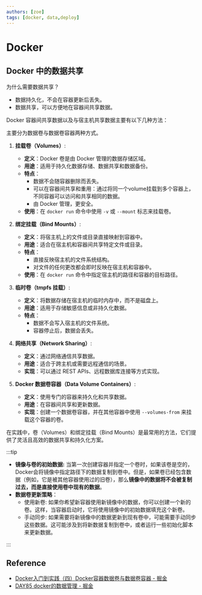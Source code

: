 ```yaml
---
authors: [zoe]
tags: [docker, data,deploy]
---
```

# Docker

## Docker 中的数据共享
为什么需要数据共享？

- 数据持久化，不会在容器更新后丢失。
- 数据共享，可以方便地在容器间共享数据。

Docker 容器间共享数据以及与宿主机共享数据主要有以下几种方法：

主要分为数据卷与数据卷容器两种方式。

1. **挂载卷（Volumes）**:
   - **定义**：Docker 卷是由 Docker 管理的数据存储区域。
   - **用途**：适用于持久化数据存储、数据共享和数据备份。
   - **特点**：
     - 数据不会随容器删除而丢失。
     - 可以在容器间共享和重用：通过将同一个volume挂载到多个容器上，不同容器可以访问和共享相同的数据。
     - 由 Docker 管理，更安全。
   - **使用**：在 `docker run` 命令中使用 `-v` 或 `--mount` 标志来挂载卷。

2. **绑定挂载（Bind Mounts）**:
   - **定义**：将宿主机上的文件或目录直接映射到容器中。
   - **用途**：适合在宿主机和容器间共享特定文件或目录。
   - **特点**：
     - 直接反映宿主机的文件系统结构。
     - 对文件的任何更改都会即时反映在宿主机和容器中。
   - **使用**：在 `docker run` 命令中指定宿主机的路径和容器的目标路径。

3. **临时卷（tmpfs 挂载）**:
   - **定义**：将数据存储在宿主机的临时内存中，而不是磁盘上。
   - **用途**：适用于存储敏感信息或非持久化数据。
   - **特点**：
     - 数据不会写入宿主机的文件系统。
     - 容器停止后，数据会丢失。

4. **网络共享（Network Sharing）**:
   - **定义**：通过网络通信共享数据。
   - **用途**：适合于跨主机或需要远程通信的场景。
   - **实现**：可以通过 REST APIs、远程数据库连接等方式实现。

5. **Docker 数据卷容器（Data Volume Containers）**:
   - **定义**：使用专门的容器来持久化和共享数据。
   - **用途**：在容器间共享和更新数据。
   - **实现**：创建一个数据卷容器，并在其他容器中使用 `--volumes-from` 来挂载这个容器的卷。

在实践中，卷（Volumes）和绑定挂载（Bind Mounts）是最常用的方法，它们提供了灵活且高效的数据共享和持久化方案。

:::tip

- **镜像与卷的初始数据:** 当第一次创建容器并指定一个卷时，如果该卷是空的，Docker会将镜像中指定路径下的数据复制到卷中。但是，如果卷已经包含数据（例如，它是被其他容器使用过的旧卷），那么**镜像中的数据将不会被复制过去，而是直接使用卷中现有的数据**。
- **数据卷更新策略**：
    - 使用新卷: 如果你希望新容器使用新镜像中的数据，你可以创建一个新的卷。这样，当容器启动时，它将使用镜像中的初始数据填充这个新卷。
    - 手动同步: 如果需要将新镜像中的数据更新到现有卷中，可能需要手动同步这些数据。这可能涉及到将新数据复制到卷中，或者运行一些初始化脚本来更新数据。

:::

## Reference
- [Docker入门到实践（四）Docker容器数据卷与数据卷容器 - 掘金](https://juejin.cn/post/7154444403888062472)
- [DAY85 docker的数据管理 - 掘金](https://juejin.cn/post/7169034624989921317?searchId=202401161650065A86C713FB6FC69342A6)